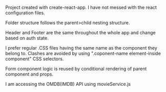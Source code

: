 Project created with create-react-app. I have not messed with the react configuration files.

Folder structure follows the parent>child nesting structure.

Header and Footer are the same throughout the whole app and change based on auth state.

I prefer regular .CSS files having the same name as the component they belong to. Clashes are avoided by using ".coponent-name element-inside component" CSS selectors.

Form component logic is reused by conditional rendering of parent component and props.

I am accessing the OMDB(IMDB) API using movieService.js